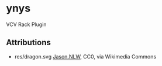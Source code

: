 # ynys
VCV Rack Plugin

## Attributions
* res/dragon.svg <a href="https://commons.wikimedia.org/wiki/File:Wiki15_Welsh_Dragon.svg">Jason.NLW</a>, CC0, via Wikimedia Commons

